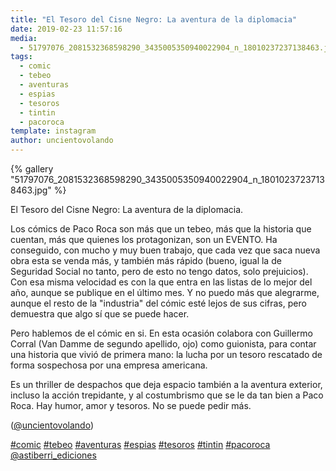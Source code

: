 ```yaml
---
title: "El Tesoro del Cisne Negro: La aventura de la diplomacia"
date: 2019-02-23 11:57:16
media: 
  - 51797076_2081532368598290_3435005350940022904_n_18010237237138463.jpg
tags: 
  - comic
  - tebeo
  - aventuras
  - espias
  - tesoros
  - tintin
  - pacoroca
template: instagram
author: uncientovolando
---
```


{% gallery "51797076_2081532368598290_3435005350940022904_n_18010237237138463.jpg" %}

El Tesoro del Cisne Negro: La aventura de la diplomacia.

Los cómics de Paco Roca son más que un tebeo, más que la historia que cuentan, más que quienes los protagonizan, son un EVENTO. Ha conseguido, con mucho y muy buen trabajo, que cada vez que saca nueva obra esta se venda más, y también más rápido (bueno, igual la de Seguridad Social no tanto, pero de esto no tengo datos, solo prejuicios). Con esa misma velocidad es con la que entra en las listas de lo mejor del año, aunque se publique en el último mes. Y no puedo más que alegrarme, aunque el resto de la "industria" del cómic esté lejos de sus cifras, pero demuestra que algo sí que se puede hacer.

Pero hablemos de el cómic en si. En esta ocasión colabora con Guillermo Corral (Van Damme de segundo apellido, ojo) como guionista, para contar una historia que vivió de primera mano: la lucha por un tesoro rescatado de forma sospechosa por una empresa americana.

Es un thriller de despachos que deja espacio también a la aventura exterior, incluso la acción trepidante, y al costumbrismo que se le da tan bien a Paco Roca. Hay humor, amor y tesoros. No se puede pedir más.

([@uncientovolando](https://instagram.com/uncientovolando))

[#comic](/tags/comic) [#tebeo](/tags/tebeo) [#aventuras](/tags/aventuras) [#espias](/tags/espias) [#tesoros](/tags/tesoros) [#tintin](/tags/tintin) [#pacoroca](/tags/pacoroca) [@astiberri_ediciones](https://instagram.com/astiberri_ediciones)
